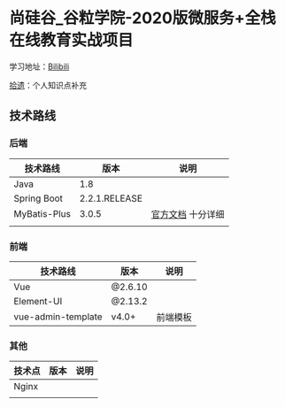 # 尚硅谷_谷粒学院-2020版微服务+全栈在线教育实战项目

学习地址：[Bilibili](https://www.bilibili.com/video/BV1dQ4y1A75e)

[拾遗](/REGAINLOST.md)：个人知识点补充

## 技术路线

### 后端

| 技术路线     | 版本          | 说明                                             |
| ------------ | ------------- | ------------------------------------------------ |
| Java         | 1.8           |                                                  |
| Spring Boot  | 2.2.1.RELEASE |                                                  |
| MyBatis-Plus | 3.0.5         | [官方文档](https://baomidou.com/guide/) 十分详细 |
|              |               |                                                  |

### 前端

| 技术路线           | 版本    | 说明     |
| ------------------ | ------- | -------- |
| Vue                | @2.6.10 |          |
| Element-UI         | @2.13.2 |          |
| vue-admin-template | v4.0+   | 前端模板 |

### 其他

| 技术点 | 版本 | 说明 |
| ------ | ---- | ---- |
| Nginx  |      |      |
|        |      |      |

